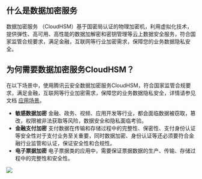 ## 什么是数据加密服务
数据加密服务 （CloudHSM）基于国密局认证的物理加密机，利用虚拟化技术，提供弹性、高可用、高性能的数据加解密和密钥管理等云上数据安全服务，符合国家监管合规要求，满足金融，互联网等行业加密需求，保障您的业务数据隐私安全。

## 为何需要数据加密服务CloudHSM？
在以下场景中，使用腾讯云安全数据加密服务CloudHSM，符合国家监管合规要求，满足金融，互联网等行业加密需求，保障您的业务数据隐私安全，详情请参见文档 [应用场景]()。
- **敏感数据加密**
金融、政务、视频、应用开发等行业，都会面临数据被窃取，篡改，权限被非法获取等风险，数据安全和隐私面临考验。
- **金融支付加密**
支付数据在传输和存储过程中的完整性、保密性、支付身份认证等安全性对于支付业务至关重要，同时数据加密、身份认证等还必须要符合金融行业监管和认证，保证安全性和合规性。
- **电子票据加密**
电子票据类的应用中，需要保证票据数据的生产、传输、存储过程中的完整性和安全性。

![](https://main.qcloudimg.com/raw/a81d9a78a140fd6a68ae61a66d358724.jpg)